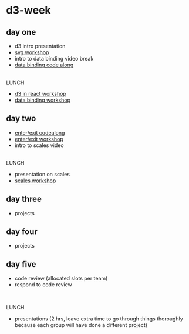 # d3-week

## day one
- d3 intro presentation
- [svg workshop](https://github.com/eadehemingway/d3-svg-workshop)
- intro to data binding video
break
- [data binding code along](https://github.com/eadehemingway/d3-data-binding-codealong)
<br/>
LUNCH
<br/>

- [d3 in react workshop](https://github.com/eadehemingway/d3-in-react)
- [data binding workshop](https://github.com/eadehemingway/d3-data-binding-workshop)

## day two
- [enter/exit codealong](https://github.com/eadehemingway/d3-enter-exit-codealong)
- [enter/exit workshop](https://github.com/eadehemingway/d3-enter-exit-workshop)
- intro to scales video
<br/>
LUNCH
<br/>

- presentation on scales
- [scales workshop](https://github.com/eadehemingway/d3-scales-workshop)

## day three
- projects

## day four
- projects

## day five 
- code review (allocated slots per team)
- respond to code review
<br/>

LUNCH 
<br/>

- presentations (2 hrs, leave extra time to go through things thoroughly because each group will have done a different project)

